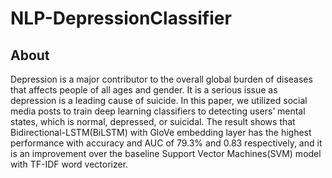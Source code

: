 # NLP-DepressionClassifier

## About
Depression is a major contributor to the overall global burden of diseases that affects people of all ages and gender. It is a serious issue as depression is a leading cause of suicide. In this paper, we utilized social media posts to train deep learning classifiers to detecting users’ mental states, which is normal, depressed, or suicidal. The result shows that Bidirectional-LSTM(BiLSTM) with GloVe embedding layer has the highest performance with accuracy and AUC of 79.3\% and 0.83 respectively, and it is an improvement over the baseline Support Vector Machines(SVM) model with TF-IDF word vectorizer.
